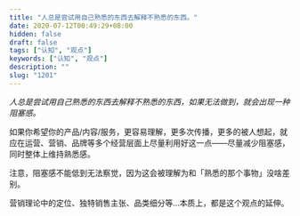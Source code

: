 ```yaml
---
title: "人总是尝试用自己熟悉的东西去解释不熟悉的东西。"
date: 2020-07-12T00:49:29+08:00
hidden: false
draft: false
tags: ["认知", "观点"]
keywords: ["认知", "观点"]
description: ""
slug: "1201"
---
```


*人总是尝试用自己熟悉的东西去解释不熟悉的东西，如果无法做到，就会出现一种阻塞感。*

如果你希望你的产品/内容/服务，更容易理解，更多次传播，更多的被人想起，就应在运营、营销、品牌等多个经营层面上尽量利用好这一点——尽量减少阻塞感，同时整体上维持熟悉感。

<!--more-->

注意，阻塞感不能低到无法察觉，因为这会被理解为和「熟悉的那个事物」没啥差别。

营销理论中的定位、独特销售主张、品类细分等...本质上，都是这个观点的延伸。

